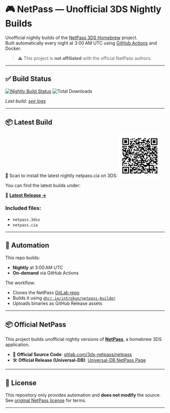 # 🎮 NetPass — Unofficial 3DS Nightly Builds

Unofficial nightly builds of the [NetPass 3DS Homebrew](https://gitlab.com/3ds-netpass/netpass) project.  
Built automatically every night at 3:00 AM UTC using [GitHub Actions](.github/workflows/build.yml) and Docker.

> ⚠️ This project is **not affiliated** with the official NetPass authors.

---

## ✅ Build Status

[![Nightly Build Status](https://github.com/introkun/netpass-nightly-builds/actions/workflows/build.yml/badge.svg)](https://github.com/introkun/netpass-nightly-builds/actions)
![Total Downloads](https://img.shields.io/github/downloads/introkun/netpass-nightly-builds/total)

_Last build: [see logs](https://github.com/introkun/netpass-nightly-builds/actions/workflows/build.yml)_

---

## 📦 Latest Build

📱 Scan to install the latest nightly netpass.cia on 3DS:
![Install with FBI](https://github.com/introkun/netpass-nightly-builds/raw/main/qr/latest.png)

You can find the latest builds under:

🔗 [**Latest Release →**](https://github.com/introkun/netpass-nightly-builds/releases/latest)

### Included files:
- `netpass.3dsx`
- `netpass.cia`

---

## 🔄 Automation

This repo builds:
- **Nightly** at 3:00 AM UTC
- **On-demand** via GitHub Actions

The workflow:
- Clones the NetPass [GitLab repo](https://gitlab.com/3ds-netpass/netpass)
- Builds it using [`ghcr.io/introkun/netpass-builder`](https://github.com/introkun/netpass-docker-builder)
- Uploads binaries as GitHub Release assets

---

## 📦 Official NetPass

This project builds unofficial nightly versions of [**NetPass**](https://gitlab.com/3ds-netpass/netpass), a homebrew 3DS application.

- 🔗 **Official Source Code**: [gitlab.com/3ds-netpass/netpass](https://gitlab.com/3ds-netpass/netpass)
- 🛠 **Official Release (Universal-DB)**: [Universal-DB NetPass Page](https://universal-team.net/app/netpass)

---

## 📜 License

This repository only provides automation and **does not modify** the source.  
See [original NetPass license](https://gitlab.com/3ds-netpass/netpass/-/blob/main/LICENSE) for terms.

---
